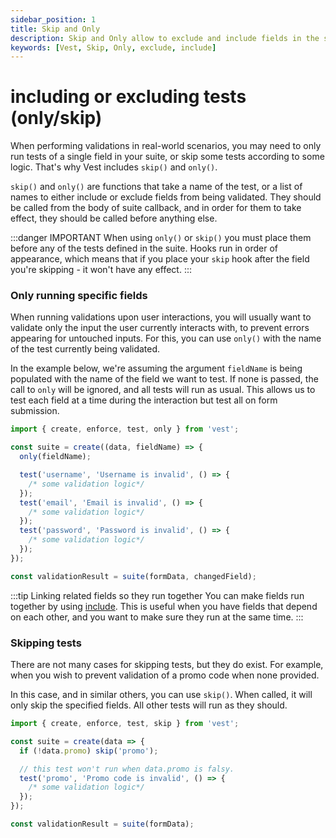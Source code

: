 ```yaml
---
sidebar_position: 1
title: Skip and Only
description: Skip and Only allow to exclude and include fields in the suite.
keywords: [Vest, Skip, Only, exclude, include]
---
```


# including or excluding tests (only/skip)

When performing validations in real-world scenarios, you may need to only run tests of a single field in your suite, or skip some tests according to some logic. That's why Vest includes `skip()` and `only()`.

`skip()` and `only()` are functions that take a name of the test, or a list of names to either include or exclude fields from being validated. They should be called from the body of suite callback, and in order for them to take effect, they should be called before anything else.

:::danger IMPORTANT
When using `only()` or `skip()` you must place them before any of the tests defined in the suite. Hooks run in order of appearance, which means that if you place your `skip` hook after the field you're skipping - it won't have any effect.
:::

### Only running specific fields

When running validations upon user interactions, you will usually want to validate only the input the user currently interacts with, to prevent errors appearing for untouched inputs. For this, you can use `only()` with the name of the test currently being validated.

In the example below, we're assuming the argument `fieldName` is being populated with the name of the field we want to test. If none is passed, the call to `only` will be ignored, and all tests will run as usual. This allows us to test each field at a time during the interaction but test all on form submission.

```js
import { create, enforce, test, only } from 'vest';

const suite = create((data, fieldName) => {
  only(fieldName);

  test('username', 'Username is invalid', () => {
    /* some validation logic*/
  });
  test('email', 'Email is invalid', () => {
    /* some validation logic*/
  });
  test('password', 'Password is invalid', () => {
    /* some validation logic*/
  });
});

const validationResult = suite(formData, changedField);
```

:::tip Linking related fields so they run together
You can make fields run together by using [include](./include). This is useful when you have fields that depend on each other, and you want to make sure they run at the same time.
:::

### Skipping tests

There are not many cases for skipping tests, but they do exist. For example, when you wish to prevent validation of a promo code when none provided.

In this case, and in similar others, you can use `skip()`. When called, it will only skip the specified fields. All other tests will run as they should.

```js
import { create, enforce, test, skip } from 'vest';

const suite = create(data => {
  if (!data.promo) skip('promo');

  // this test won't run when data.promo is falsy.
  test('promo', 'Promo code is invalid', () => {
    /* some validation logic*/
  });
});

const validationResult = suite(formData);
```
